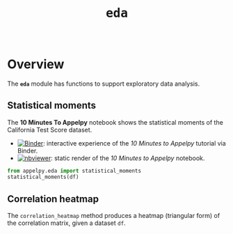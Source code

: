 <header>
<pre><p style="font-size:28px;"><b>eda</b></p></pre>
</header>

# Overview
The **`eda`** module has functions to support exploratory data analysis.

## Statistical moments
The **10 Minutes To Appelpy** notebook shows the statistical moments of the California Test Score dataset.

- [![Binder](https://mybinder.org/badge_logo.svg)](https://mybinder.org/v2/gh/mfarragher/appelpy-examples/master?filepath=00_ten-minutes-to-appelpy.ipynb): interactive experience of the *10 Minutes to Appelpy* tutorial via Binder.
- [![nbviewer](https://img.shields.io/badge/render-nbviewer-orange.svg)](https://nbviewer.jupyter.org/github/mfarragher/appelpy-examples/blob/master/00_ten-minutes-to-appelpy.ipynb): static render of the *10 Minutes to Appelpy* notebook.

```python
from appelpy.eda import statistical_moments
statistical_moments(df)
```

## Correlation heatmap
The `correlation_heatmap` method produces a heatmap (triangular form) of the correlation matrix, given a dataset `df`.
